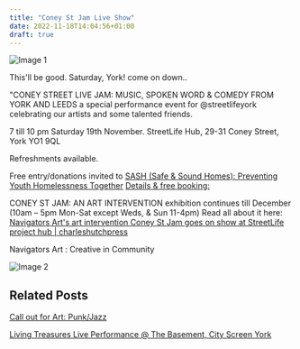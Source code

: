```yaml
---
title: "Coney St Jam Live Show"
date: 2022-11-18T14:04:56+01:00
draft: true
---
```

![Image 1](/2022-11-18-coney-st-jam-live-show/coney-st-jam-live-show-navigators-flyer.png)


This'll be good. Saturday, York! come on down..

"CONEY STREET LIVE JAM: MUSIC, SPOKEN WORD & COMEDY FROM YORK AND LEEDS a special performance event for @streetlifeyork celebrating our artists and some talented friends.

7 till 10 pm
Saturday 19th November.
StreetLife Hub,
29-31 Coney Street,
York YO1 9QL

Refreshments available.

Free entry/donations invited to [SASH (Safe & Sound Homes): Preventing Youth Homelessness Together](https://www.sash-uk.org.uk)
[Details & free booking:](https://streetlifeyork.uk/events/coney-st-live-jam-performance-night)

CONEY ST JAM: AN ART INTERVENTION exhibition continues till December
(10am – 5pm Mon-Sat except Weds, & Sun 11-4pm)
Read all about it here: [Navigators Art's art intervention Coney St Jam goes on show at StreetLife project hub | charleshutchpress](https://charleshutchpress.co.uk/navigators-arts-art-intervention-coney-st-jam-goes-on-show-at-streetlife-project-hub/)

Navigators Art : Creative in Community

![Image 2](/2022-11-18-coney-st-jam-live-show/coney-st-jam-live-show-navigators-performers.png)

## Related Posts

[Call out for Art: Punk/Jazz](/posts/2023-07-10-punk-jazz-call-out/)

[Living Treasures Live Performance @ The Basement, City Screen York](/posts/2023-06-07-living-treasures-live-performance/)
